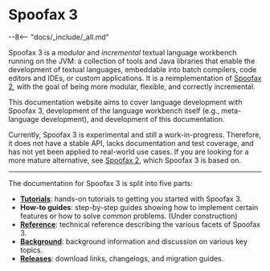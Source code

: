 # Spoofax 3

--8<-- "docs/_include/_all.md"

Spoofax 3 is a _modular_ and _incremental_ textual language workbench running on the JVM: a collection of tools and Java libraries that enable the development of textual languages, embeddable into batch compilers, code editors and IDEs, or custom applications.
It is a reimplementation of [Spoofax 2](http://spoofax.org), with the goal of being more modular, flexible, and correctly incremental.

This documentation website aims to cover language development with Spoofax 3, development of the language workbench itself (e.g., meta-language development), and development of this documentation.

Currently, Spoofax 3 is experimental and still a work-in-progress.
Therefore, it does not have a stable API, lacks documentation and test coverage, and has not yet been applied to real-world use cases.
If you are looking for a more mature alternative, see [Spoofax 2](http://spoofax.org), which Spoofax 3 is based on.

<hr>

The documentation for Spoofax 3 is split into five parts:

* **[Tutorials](tutorial/install.md)**: hands-on tutorials to getting you started with Spoofax 3.
* **How-to guides**: step-by-step guides showing how to implement certain features or how to solve common problems. (Under construction)
* **[Reference](reference/anatomy_language_implementation.md)**: technical reference describing the various facets of Spoofax 3.
* **[Background](background/documentation.md)**: background information and discussion on various key topics.
* **[Releases](release/download.md)**: download links, changelogs, and migration guides.
